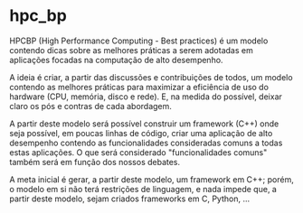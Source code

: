 hpc_bp
======

HPCBP (High Performance Computing - Best practices) é um modelo contendo dicas sobre as melhores práticas 
a serem adotadas em aplicações focadas na computação de alto desempenho.

A ideia é criar, a partir das discussões e contribuições de todos, um modelo contendo 
as melhores práticas para maximizar a eficiência de uso do hardware (CPU, memória, disco e rede). 
E, na medida do possível, deixar claro os pós e contras de cada abordagem.

A partir deste modelo será possível construir um framework (C++) onde seja possível, 
em poucas linhas de código, criar uma aplicação de alto desempenho contendo as funcionalidades 
consideradas comuns a todas estas aplicações. 
O que será considerado "funcionalidades comuns" também será em função dos nossos debates.

A meta inicial é gerar, a partir deste modelo, um framework em C++; 
porém, o modelo em si não terá restrições de linguagem, e nada impede que, a partir deste modelo, 
sejam criados frameworks em C, Python, ...
